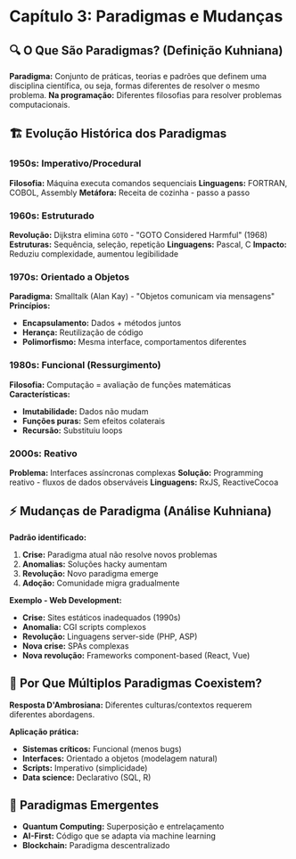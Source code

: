 # Capítulo 3: Paradigmas e Mudanças

## 🔍 **O Que São Paradigmas? (Definição Kuhniana)**
**Paradigma:** Conjunto de práticas, teorias e padrões que definem uma disciplina científica, ou seja, formas diferentes de resolver o mesmo problema.
**Na programação:** Diferentes filosofias para resolver problemas computacionais.

## 🏗️ **Evolução Histórica dos Paradigmas**

### 1950s: Imperativo/Procedural
**Filosofia:** Máquina executa comandos sequenciais
**Linguagens:** FORTRAN, COBOL, Assembly
**Metáfora:** Receita de cozinha - passo a passo

### 1960s: Estruturado  
**Revolução:** Dijkstra elimina `GOTO` - "GOTO Considered Harmful" (1968)
**Estruturas:** Sequência, seleção, repetição
**Linguagens:** Pascal, C
**Impacto:** Reduziu complexidade, aumentou legibilidade

### 1970s: Orientado a Objetos
**Paradigma:** Smalltalk (Alan Kay) - "Objetos comunicam via mensagens"
**Princípios:**
- **Encapsulamento:** Dados + métodos juntos
- **Herança:** Reutilização de código
- **Polimorfismo:** Mesma interface, comportamentos diferentes

### 1980s: Funcional (Ressurgimento)
**Filosofia:** Computação = avaliação de funções matemáticas
**Características:**
- **Imutabilidade:** Dados não mudam
- **Funções puras:** Sem efeitos colaterais
- **Recursão:** Substituiu loops

### 2000s: Reativo
**Problema:** Interfaces assíncronas complexas
**Solução:** Programming reativo - fluxos de dados observáveis
**Linguagens:** RxJS, ReactiveCocoa

## ⚡ **Mudanças de Paradigma (Análise Kuhniana)**

**Padrão identificado:**
1. **Crise:** Paradigma atual não resolve novos problemas
2. **Anomalias:** Soluções hacky aumentam
3. **Revolução:** Novo paradigma emerge
4. **Adoção:** Comunidade migra gradualmente

**Exemplo - Web Development:**
- **Crise:** Sites estáticos inadequados (1990s)
- **Anomalia:** CGI scripts complexos
- **Revolução:** Linguagens server-side (PHP, ASP)
- **Nova crise:** SPAs complexas
- **Nova revolução:** Frameworks component-based (React, Vue)

## 🧠 **Por Que Múltiplos Paradigmas Coexistem?**
**Resposta D'Ambrosiana:** Diferentes culturas/contextos requerem diferentes abordagens.

**Aplicação prática:**
- **Sistemas críticos:** Funcional (menos bugs)
- **Interfaces:** Orientado a objetos (modelagem natural)
- **Scripts:** Imperativo (simplicidade)
- **Data science:** Declarativo (SQL, R)

## 🔮 **Paradigmas Emergentes**
- **Quantum Computing:** Superposição e entrelaçamento
- **AI-First:** Código que se adapta via machine learning
- **Blockchain:** Paradigma descentralizado